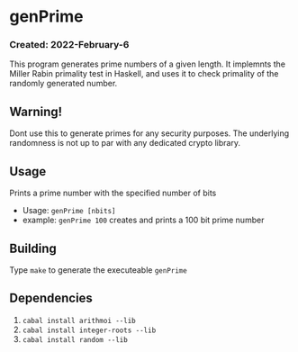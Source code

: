 # genPrime
### Created: 2022-February-6

This program generates prime numbers of a given length. It implemnts the Miller Rabin primality test
in Haskell, and uses it to check primality of the randomly generated number.

## **Warning!**
Dont use this to generate primes for any security purposes. The underlying randomness is not
up to par with any dedicated crypto library.

## Usage
Prints a prime number with the specified number of bits
- Usage: `genPrime [nbits]`
- example: `genPrime 100` creates and prints a 100 bit prime number

## Building
Type `make` to generate the executeable `genPrime`

## Dependencies
1. `cabal install arithmoi --lib`
2. `cabal install integer-roots --lib`
3. `cabal install random --lib`

